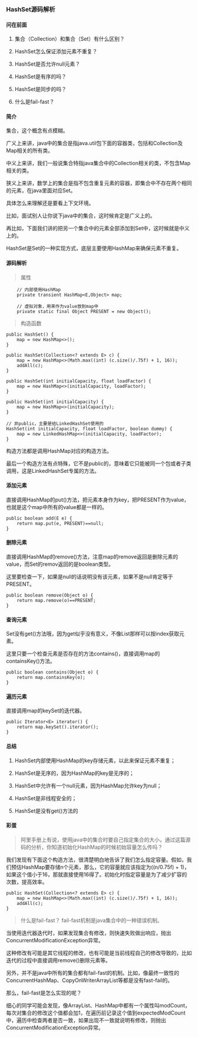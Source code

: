 ### HashSet源码解析

#### 问在前面
1. 集合（Collection）和集合（Set）有什么区别？

2. HashSet怎么保证添加元素不重复？

3. HashSet是否允许null元素？

4. HashSet是有序的吗？

5. HashSet是同步的吗？

6. 什么是fail-fast？

#### 简介
集合，这个概念有点模糊。

广义上来讲，java中的集合是指java.util包下面的容器类，包括和Collection及Map相关的所有类。

中义上来讲，我们一般说集合特指java集合中的Collection相关的类，不包含Map相关的类。

狭义上来讲，数学上的集合是指不包含重复元素的容器，即集合中不存在两个相同的元素，在java里面对应Set。

具体怎么来理解还是要看上下文环境。

比如，面试别人让你说下java中的集合，这时候肯定是广义上的。

再比如，下面我们讲的把另一个集合中的元素全部添加到Set中，这时候就是中义上的。

HashSet是Set的一种实现方式，底层主要使用HashMap来确保元素不重复。

#### 源码解析
> 属性
```
    // 内部使用HashMap
    private transient HashMap<E,Object> map;

    // 虚拟对象，用来作为value放到map中
    private static final Object PRESENT = new Object();
```

> 构造函数
```
public HashSet() {
    map = new HashMap<>();
}

public HashSet(Collection<? extends E> c) {
    map = new HashMap<>(Math.max((int) (c.size()/.75f) + 1, 16));
    addAll(c);
}

public HashSet(int initialCapacity, float loadFactor) {
    map = new HashMap<>(initialCapacity, loadFactor);
}

public HashSet(int initialCapacity) {
    map = new HashMap<>(initialCapacity);
}

// 非public，主要是给LinkedHashSet使用的
HashSet(int initialCapacity, float loadFactor, boolean dummy) {
    map = new LinkedHashMap<>(initialCapacity, loadFactor);
}
```

构造方法都是调用HashMap对应的构造方法。

最后一个构造方法有点特殊，它不是public的，意味着它只能被同一个包或者子类调用，这是LinkedHashSet专属的方法。

#### 添加元素
直接调用HashMap的put()方法，把元素本身作为key，把PRESENT作为value，也就是这个map中所有的value都是一样的。
```
public boolean add(E e) {
    return map.put(e, PRESENT)==null;
}
```

#### 删除元素
直接调用HashMap的remove()方法，注意map的remove返回是删除元素的value，而Set的remov返回的是boolean类型。

这里要检查一下，如果是null的话说明没有该元素，如果不是null肯定等于PRESENT。
```
public boolean remove(Object o) {
    return map.remove(o)==PRESENT;
}
```

#### 查询元素
Set没有get()方法哦，因为get似乎没有意义，不像List那样可以按index获取元素。

这里只要一个检查元素是否存在的方法contains()，直接调用map的containsKey()方法。
```
public boolean contains(Object o) {
    return map.containsKey(o);
}
```

#### 遍历元素
直接调用map的keySet的迭代器。
```
public Iterator<E> iterator() {
    return map.keySet().iterator();
}
```

#### 总结
1. HashSet内部使用HashMap的key存储元素，以此来保证元素不重复；

2. HashSet是无序的，因为HashMap的key是无序的；

3. HashSet中允许有一个null元素，因为HashMap允许key为null；

4. HashSet是非线程安全的；

5. HashSet是没有get()方法的

#### 彩蛋

> 阿里手册上有说，使用java中的集合时要自己指定集合的大小，通过这篇源码的分析，你知道初始化HashMap的时候初始容量怎么传吗？

我们发现有下面这个构造方法，很清楚明白地告诉了我们怎么指定容量。假如，我们预估HashMap要存储n个元素，那么，它的容量就应该指定为((n/0.75f) + 1)，如果这个值小于16，那就直接使用16得了。初始化时指定容量是为了减少扩容的次数，提高效率。

```
public HashSet(Collection<? extends E> c) {
    map = new HashMap<>(Math.max((int) (c.size()/.75f) + 1, 16));
    addAll(c);
}
```

> 什么是fail-fast？
fail-fast机制是java集合中的一种错误机制。

当使用迭代器迭代时，如果发现集合有修改，则快速失败做出响应，抛出ConcurrentModificationException异常。

这种修改有可能是其它线程的修改，也有可能是当前线程自己的修改导致的，比如迭代的过程中直接调用remove()删除元素等。

另外，并不是java中所有的集合都有fail-fast的机制。比如，像最终一致性的ConcurrentHashMap、CopyOnWriterArrayList等都是没有fast-fail的。

那么，fail-fast是怎么实现的呢？

细心的同学可能会发现，像ArrayList、HashMap中都有一个属性叫modCount，每次对集合的修改这个值都会加1，在遍历前记录这个值到expectedModCount中，遍历中检查两者是否一致，如果出现不一致就说明有修改，则抛出ConcurrentModificationException异常。